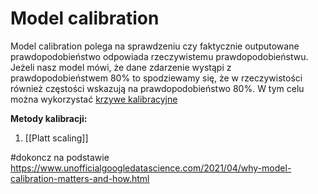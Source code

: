 # Model calibration
Model calibration polega na sprawdzeniu czy faktycznie outputowane prawdopodobieństwo odpowiada rzeczywistemu prawdopodobieństwu. Jeżeli nasz model mówi, że dane zdarzenie wystąpi z prawdopodobieństwem 80% to spodziewamy się, że w rzeczywistości również częstości wskazują na prawdopodobieństwo 80%. W tym celu można wykorzystać [krzywe kalibracyjne](https://scikit-learn.org/stable/modules/generated/sklearn.calibration.calibration_curve.html)

**Metody kalibracji:**
1. [[Platt scaling]]

#dokoncz na podstawie https://www.unofficialgoogledatascience.com/2021/04/why-model-calibration-matters-and-how.html